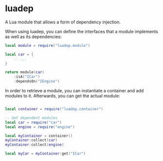 # luadep
A Lua module that allows a form of dependency injection.

When using luadep, you can define the interfaces that a module implements as well as its dependencies:

```lua
local module = require("luadep.module")

local car = {
	-- ...
}

return module(car)
	:isA("ICar")
	:dependsOn("IEngine")
```

In order to retrieve a module, you can instantiate a container and add modules to it. Afterwards, you can get the actual module:

```lua

local container = require("luadep.container")

-- Get dependent modules
local car = require("car")
local engine = require("engine")

local myContainer = container()
myContainer:collect(car)
myContainer:collect(engine)

local myCar = myContainer:get("ICar")

```

